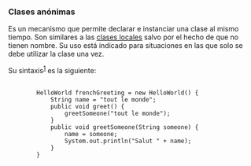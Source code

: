 ### Clases anónimas

Es un mecanismo que permite declarar e instanciar una clase al mismo tiempo. Son similares a las [clases locales](https://docs.oracle.com/javase/tutorial/java/javaOO/localclasses.html) salvo por el hecho de que no tienen nombre. Su uso está indicado para situaciones en las que solo se debe utilizar la clase una vez.

Su sintaxis<sup>[1](https://docs.oracle.com/javase/tutorial/java/javaOO/anonymousclasses.html#syntax-of-anonymous-classes)</sup> es la siguiente:

<pre>
    <code>
        HelloWorld frenchGreeting = new HelloWorld() {
            String name = "tout le monde";
            public void greet() {
                greetSomeone("tout le monde");
            }
            public void greetSomeone(String someone) {
                name = someone;
                System.out.println("Salut " + name);
            }
        }    
    </code>
</pre>

